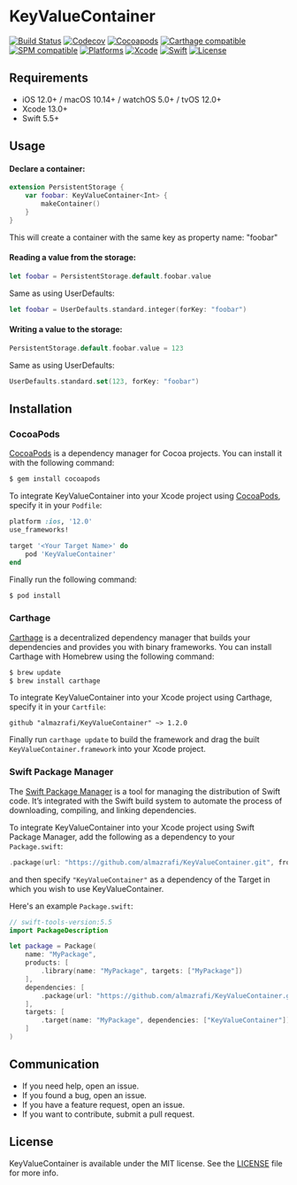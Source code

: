 # KeyValueContainer
[![Build Status](https://github.com/almazrafi/KeyValueContainer/workflows/CI/badge.svg?branch=main)](https://github.com/almazrafi/KeyValueContainer/actions)
[![Codecov](https://codecov.io/gh/almazrafi/KeyValueContainer/branch/master/graph/badge.svg)](https://codecov.io/gh/almazrafi/KeyValueContainer)
[![Cocoapods](https://img.shields.io/cocoapods/v/KeyValueContainer)](http://cocoapods.org/pods/KeyValueContainer)
[![Carthage compatible](https://img.shields.io/badge/Carthage-Compatible-brightgreen)](https://github.com/Carthage/Carthage)
[![SPM compatible](https://img.shields.io/badge/SPM-Compatible-brightgreen)](https://swift.org/package-manager/)
[![Platforms](https://img.shields.io/cocoapods/p/KeyValueContainer)](https://developer.apple.com/discover/)
[![Xcode](https://img.shields.io/badge/Xcode-13-blue)](https://developer.apple.com/xcode)
[![Swift](https://img.shields.io/badge/Swift-5.5-orange)](https://swift.org)
[![License](https://img.shields.io/github/license/almazrafi/KeyValueContainer)](https://opensource.org/licenses/MIT)

## Requirements
- iOS 12.0+ / macOS 10.14+ / watchOS 5.0+ / tvOS 12.0+
- Xcode 13.0+
- Swift 5.5+

## Usage
#### Declare a container:
``` swift
extension PersistentStorage {
    var foobar: KeyValueContainer<Int> {
        makeContainer()
    }
}
```

This will create a container with the same key as property name: "foobar"

#### Reading a value from the storage:
``` swift
let foobar = PersistentStorage.default.foobar.value
```

Same as using UserDefaults:
``` swift
let foobar = UserDefaults.standard.integer(forKey: "foobar")
```

#### Writing a value to the storage:
``` swift
PersistentStorage.default.foobar.value = 123
```

Same as using UserDefaults:
``` swift
UserDefaults.standard.set(123, forKey: "foobar")
```

## Installation
### CocoaPods
[CocoaPods](http://cocoapods.org) is a dependency manager for Cocoa projects. You can install it with the following command:
```bash
$ gem install cocoapods
```

To integrate KeyValueContainer into your Xcode project using [CocoaPods](http://cocoapods.org), specify it in your `Podfile`:
```ruby
platform :ios, '12.0'
use_frameworks!

target '<Your Target Name>' do
    pod 'KeyValueContainer'
end
```

Finally run the following command:
```bash
$ pod install
```

### Carthage
[Carthage](https://github.com/Carthage/Carthage) is a decentralized dependency manager that builds your dependencies and provides you with binary frameworks. You can install Carthage with Homebrew using the following command:
```bash
$ brew update
$ brew install carthage
```

To integrate KeyValueContainer into your Xcode project using Carthage, specify it in your `Cartfile`:
```ogdl
github "almazrafi/KeyValueContainer" ~> 1.2.0
```

Finally run `carthage update` to build the framework and drag the built `KeyValueContainer.framework` into your Xcode project.

### Swift Package Manager

The [Swift Package Manager](https://swift.org/package-manager/) is a tool for managing the distribution of Swift code. It’s integrated with the Swift build system to automate the process of downloading, compiling, and linking dependencies.

To integrate KeyValueContainer into your Xcode project using Swift Package Manager,
add the following as a dependency to your `Package.swift`:
```swift
.package(url: "https://github.com/almazrafi/KeyValueContainer.git", from: "1.2.0")
```
and then specify `"KeyValueContainer"` as a dependency of the Target in which you wish to use KeyValueContainer.

Here's an example `Package.swift`:
```swift
// swift-tools-version:5.5
import PackageDescription

let package = Package(
    name: "MyPackage",
    products: [
        .library(name: "MyPackage", targets: ["MyPackage"])
    ],
    dependencies: [
        .package(url: "https://github.com/almazrafi/KeyValueContainer.git", from: "1.2.0")
    ],
    targets: [
        .target(name: "MyPackage", dependencies: ["KeyValueContainer"])
    ]
)
```

## Communication
- If you need help, open an issue.
- If you found a bug, open an issue.
- If you have a feature request, open an issue.
- If you want to contribute, submit a pull request.

## License
KeyValueContainer is available under the MIT license. See the [LICENSE](LICENSE) file for more info.
